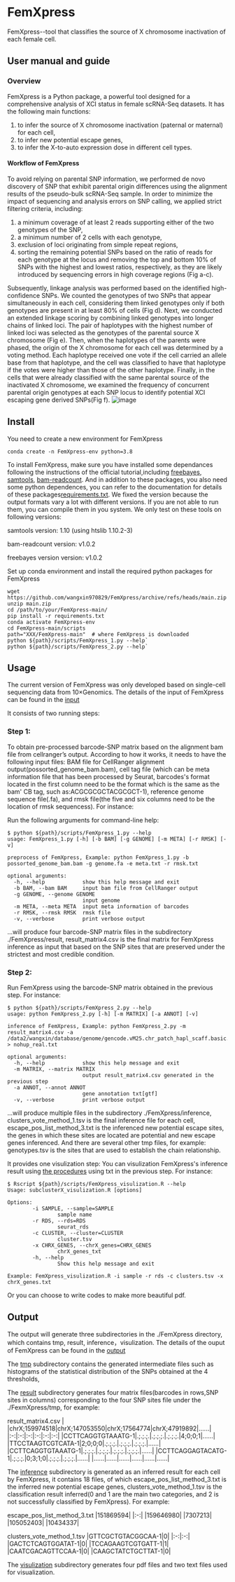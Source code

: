 # FemXpress
FemXpress--tool that classifies the source of X chromosome inactivation of each female cell.

## User manual and guide
### Overview
FemXpress is a Python package, a powerful tool designed for a comprehensive analysis of XCI status in female scRNA-Seq datasets. It has the following main functions: 
1) to infer the source of X chromosome inactivation (paternal or maternal) for each cell,
2) to infer new potential escape genes,
3) to infer the X-to-auto expression dose in different cell types.

#### Workflow of FemXpress
To avoid relying on parental SNP information, we performed de novo discovery of SNP that exhibit parental origin differences using the alignment results of the pseudo-bulk scRNA-Seq sample. In order to minimize the impact of sequencing and analysis errors on SNP calling, we applied strict filtering criteria, including: 
1) a minimum coverage of at least 2 reads supporting either of the two genotypes of the SNP,
2) a minimum number of 2 cells with each genotype,
3) exclusion of loci originating from simple repeat regions,
4) sorting the remaining potential SNPs based on the ratio of reads for each genotype at the locus and removing the top and bottom 10% of SNPs with the highest and lowest ratios, respectively, as they are likely introduced by sequencing errors in high coverage regions (Fig a-c).

Subsequently, linkage analysis was performed based on the identified high-confidence SNPs. We counted the genotypes of two SNPs that appear simultaneously in each cell, considering them linked genotypes only if both genotypes are present in at least 80% of cells (Fig d). Next, we conducted an extended linkage scoring by combining linked genotypes into longer chains of linked loci. The pair of haplotypes with the highest number of linked loci was selected as the genotypes of the parental source X chromosome (Fig e). Then, when the haplotypes of the parents were phased, the origin of the X chromosome for each cell was determined by a voting method. Each haplotype received one vote if the cell carried an allele base from that haplotype, and the cell was classified to have that haplotype if the votes were higher than those of the other haplotype. Finally, in the cells that were already classified with the same parental source of the inactivated X chromosome, we examined the frequency of concurrent parental origin genotypes at each SNP locus to identify potential XCI escaping gene derived SNPs(Fig f).
![image](https://github.com/wangxin970829/FemXpress/blob/main/images/fig1.jpg)


## Install
You need to create a new environment for FemXpress
```
conda create -n FemXpress-env python=3.8
```

To install FemXpress, make sure you have installed some dependances following the instructions of the official tutorial,including [freebayes](https://github.com/freebayes/freebayes), [samtools](https://github.com/samtools/samtools), [bam-readcount](https://github.com/genome/bam-readcount).
And in addition to these packages, you also need some python dependences, you can refer to the documentation for details of these packages[requirements.txt](https://github.com/wangxin970829/FemXpress/blob/main/requirements.txt). We fixed the version because the output formats vary a lot with different versions. If you are not able to run them, you can compile them in you system. We only test on these tools on following versions:

samtools version: 1.10 (using htslib 1.10.2-3)

bam-readcount version: v1.0.2

freebayes version version: v1.0.2


Set up conda environment and install the required python packages for FemXpress
```
wget https://github.com/wangxin970829/FemXpress/archive/refs/heads/main.zip
unzip main.zip
cd /path/to/your/FemXpress-main/
pip install -r requirements.txt
conda activate FemXpress-env
cd FemXpress-main/scripts
path="XXX/FemXpress-main"  # where FemXpress is downloaded
python ${path}/scripts/FemXpress_1.py --help`
python ${path}/scripts/FemXpress_2.py --help`
```


## Usage
The current version of FemXpress was only developed based on single-cell sequencing data from 10×Genomics. The details of the input of FemXpress can be found in the [input](https://github.com/wangxin970829/FemXpress/tree/main/test/input)

It consists of two running steps:
### Step 1: 
To obtain pre-processed barcode-SNP matrix based on the alignment bam file from cellranger’s output.
According to how it works, it needs to have the following input files: BAM file for CellRanger alignment output(possorted_genome_bam.bam), cell tag file (which can be meta information file that has been processed by Seurat, barcodes's format located in the first column need to be the format which is the same as the bam' CB tag, such as:ACGCGCGCTACGCGCT-1), reference genome sequence file(.fa), and rmsk file(the five and six columns need to be the location of rmsk sequencess). For instance:

Run the following arguments for command-line help:
```
$ python ${path}/scripts/FemXpress_1.py --help
usage: FemXpress_1.py [-h] [-b BAM] [-g GENOME] [-m META] [-r RMSK] [-v]

preprocess of FemXpress, Example: python FemXpress_1.py -b possorted_genome_bam.bam -g genome.fa -e meta.txt -r rmsk.txt

optional arguments:
  -h, --help            show this help message and exit
  -b BAM, --bam BAM     input bam file from CellRanger output
  -g GENOME, --genome GENOME
                        input genome
  -m META, --meta META  input meta information of barcodes
  -r RMSK, --rmsk RMSK  rmsk file
  -v, --verbose         print verbose output
```

...will produce four barcode-SNP matrix files in the subdirectory ./FemXpress/result, result_matrix4.csv is the final matrix for FemXpress inference as input that based on the SNP sites that are preserved under the strictest and most credible condition.

### Step 2: 
Run FemXpress using the barcode-SNP matrix obtained in the previous step. For instance:
```
$ python ${path}/scripts/FemXpress_2.py --help
usage: python FemXpress_2.py [-h] [-m MATRIX] [-a ANNOT] [-v]

inference of FemXpress, Example: python FemXpress_2.py -m result_matrix4.csv -a /data2/wangxin/database/genome/gencode.vM25.chr_patch_hapl_scaff.basic.annotation.gtf > nohup_real.txt

optional arguments:
  -h, --help            show this help message and exit
  -m MATRIX, --matrix MATRIX
                        output result_matrix4.csv generated in the previous step
  -a ANNOT, --annot ANNOT
                        gene annotation txt[gtf]
  -v, --verbose         print verbose output

```

...will produce multiple files in the subdirectory ./FemXpress/inference, clusters_vote_method_1.tsv is the final inference file for each cell, escape_pos_list_method_3.txt is the inferenced new potential escape sites, the genes in which these sites are located are potential and new escape genes inferenced. And there are several other tmp files, for example: genotypes.tsv is the sites that are used to establish the chain relationship.
 

It provides one visulization step:
You can visulization FemXpress's inference result using [the procedures](https://github.com/wangxin970829/FemXpress/blob/main/scripts/FemXpress_visulization.R) using txt in the previous step. For instance:
```
$ Rscript ${path}/scripts/FemXpress_visulization.R --help
Usage: subclusterX_visulization.R [options]

Options:
        -i SAMPLE, --sample=SAMPLE
                sample name
        -r RDS, --rds=RDS
                seurat_rds
        -c CLUSTER, --cluster=CLUSTER
                cluster.tsv
        -x CHRX_GENES, --chrX_genes=CHRX_GENES
                chrX_genes_txt
        -h, --help
                Show this help message and exit

Example: FemXpress_visulization.R -i sample -r rds -c clusters.tsv -x chrX_genes.txt
```
Or you can choose to write codes to make more beautiful pdf.


## Output
The output will generate three subdirectories in the ./FemXpress directory, which contains tmp, result, inference，visulization.  The details of the ouput of FemXpress can be found in the [output](https://github.com/wangxin970829/FemXpress/tree/main/test/output)

The [tmp](https://github.com/wangxin970829/FemXpress/tree/main/test/output/tmp) subdirectory contains the generated intermediate files such as histograms of the statistical distribution of the SNPs obtained at the 4 thresholds,

The [result](https://github.com/wangxin970829/FemXpress/tree/main/test/output/result) subdirectory generates four matrix files(barcodes in rows,SNP sites in columns) corresponding to the four SNP sites file under the ./FexmXpress/tmp, for example:

result_matrix4.csv
|                  |chrX;159974518|chrX;147053550|chrX;17564774|chrX;47919892|......|
|:-:|:-:|:-:|:-:|:-:|:-:|
|CCTTCAGGTGTAAATG-1|.;.;.;.|.;.;.;.|.;.;.;.|4;0;0;1|......|
|TTCCTAAGTCGTCATA-1|2;0;0;0|.;.;.;.|.;.;.;.|.;.;.;.|......|
|CCTTCAGGTGTAAATG-1|.;.;.;.|.;.;.;.|.;.;.;.|.;.;.;.|......|
|CCTTCAGGAGTACATG-1|.;.;.;.|0;3;1;0|.;.;.;.|.;.;.;.|......|
|......|......|......|......|......|......|

The [inference](https://github.com/wangxin970829/FemXpress/tree/main/test/output/inference) subdirectory is generated as an inferred result for each cell by FemXpress, it contains 18 files, of which escape_pos_list_method_3.txt is the inferred new potential escape genes, clusters_vote_method_1.tsv is the classification result inferred(0 and 1 are the main two categories, and 2 is not successfully classified by FemXpress). For example:

escape_pos_list_method_3.txt
|151869594|
|:-:|
|159646980|
|7307213|
|105052403|
|10434337|

clusters_vote_method_1.tsv
|GTTCGCTGTACGGCAA-1|0|
|:-:|:-:|
|GACTCTCAGTGGATAT-1|0|
|TCCAGAAGTCGTGATT-1|1|
|CAATCGACAGTTCCAA-1|0|
|CAAGCTATCTGCTTAT-1|0|

The [visulization](https://github.com/wangxin970829/FemXpress/tree/main/test/output/visulization) subdirectory generates four pdf files and two text files used for visualization.




